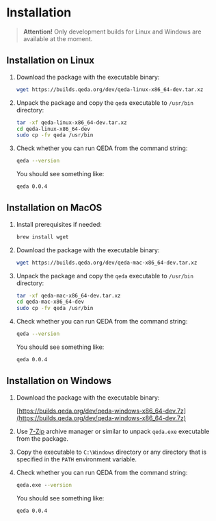 # Installation

> **Attention!** Only development builds for Linux and Windows are available at the moment.

## Installation on Linux

1. Download the package with the executable binary:

    ```bash
    wget https://builds.qeda.org/dev/qeda-linux-x86_64-dev.tar.xz
    ```

2. Unpack the package and copy the `qeda` executable to `/usr/bin` directory:

    ```bash
    tar -xf qeda-linux-x86_64-dev.tar.xz
    cd qeda-linux-x86_64-dev
    sudo cp -fv qeda /usr/bin
    ```
3. Check whether you can run QEDA from the command string:

    ```bash
    qeda --version
    ```

    You should see something like:

    ```bash
    qeda 0.0.4
    ```

## Installation on MacOS

1. Install prerequisites if needed:

    ```bash
    brew install wget
    ```

2. Download the package with the executable binary:

    ```bash
    wget https://builds.qeda.org/dev/qeda-mac-x86_64-dev.tar.xz
    ```

3. Unpack the package and copy the `qeda` executable to `/usr/bin` directory:

    ```bash
    tar -xf qeda-mac-x86_64-dev.tar.xz
    cd qeda-mac-x86_64-dev
    sudo cp -fv qeda /usr/bin
    ```
4. Check whether you can run QEDA from the command string:

    ```bash
    qeda --version
    ```

    You should see something like:

    ```bash
    qeda 0.0.4
    ```

## Installation on Windows

1. Download the package with the executable binary:

    [https://builds.qeda.org/dev/qeda-windows-x86_64-dev.7z](https://builds.qeda.org/dev/qeda-windows-x86_64-dev.7z)

2. Use [7-Zip](https://www.7-zip.org/) archive manager or similar to unpack `qeda.exe` executable from the package.

3. Copy the executable to `C:\Windows` directory or any directory that is specified in the `PATH` environment variable.

4. Check whether you can run QEDA from the command string:

    ```cmd
    qeda.exe --version
    ```

    You should see something like:

    ```cmd
    qeda 0.0.4
    ```
